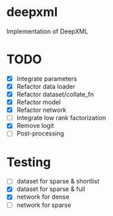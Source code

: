 # deepxml
Implementation of DeepXML

# TODO

- [x] Integrate parameters
- [x] Refactor data loader
- [x] Refactor dataset/collate_fn
- [x] Refactor model
- [x] Refactor network
- [ ] Integrate low rank factorization
- [x] Remove logit
- [ ] Post-processing

# Testing

- [ ] dataset for sparse & shortlist
- [x] dataset for sparse & full
- [x] network for dense
- [ ] network for sparse 
